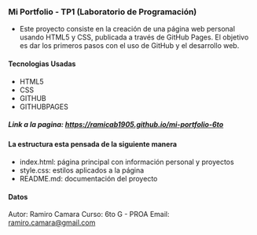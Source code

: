 ### Mi Portfolio - TP1 (Laboratorio de Programación)

- Este proyecto consiste en la creación de una página web
personal usando HTML5 y CSS, publicada a través de GitHub
Pages. El objetivo es dar los primeros pasos con el uso de
GitHub y el desarrollo web.
#### Tecnologias Usadas
- HTML5
- CSS
- GITHUB
- GITHUBPAGES
##### Link a la pagina: https://ramicab1905.github.io/mi-portfolio-6to

#### La estructura esta pensada de la siguiente manera
- index.html: página principal con información personal y
proyectos
- style.css: estilos aplicados a la página
- README.md: documentación del proyecto
#### Datos
Autor: Ramiro Camara
Curso: 6to G - PROA
Email: ramiro.camara@gmail.com

